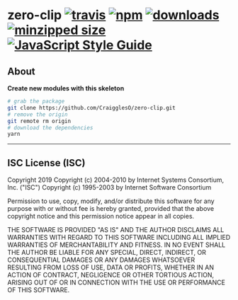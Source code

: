 # zero-clip [![travis][travis-image]][travis-url] [![npm][npm-image]][npm-url] [![downloads][downloads-image]][downloads-url] [![minzipped size](https://badgen.net/bundlephobia/minzip/zero-clip)](https://unpkg.com/zero-clip) [![JavaScript Style Guide](https://img.shields.io/badge/code_style-standard-brightgreen.svg)](https://standardjs.com)

[travis-image]: https://travis-ci.org/regia-corporation/zero-clip.svg?branch=master
[travis-url]: https://travis-ci.org/regia-corporation/zero-clip
[npm-image]: https://img.shields.io/npm/v/zero-clip.svg
[npm-url]: https://npmjs.org/package/zero-clip
[downloads-image]: https://img.shields.io/npm/dm/zero-clip.svg
[downloads-url]: https://www.npmjs.com/package/zero-clip

## About

**Create new modules with this skeleton**

```sh
# grab the package
git clone https://github.com/CraigglesO/zero-clip.git
# remove the origin
git remote rm origin
# download the dependencies
yarn
```

---

## ISC License (ISC)

Copyright 2019 <S2>
Copyright (c) 2004-2010 by Internet Systems Consortium, Inc. ("ISC")
Copyright (c) 1995-2003 by Internet Software Consortium

Permission to use, copy, modify, and/or distribute this software for any purpose with or without fee is hereby granted, provided that the above copyright notice and this permission notice appear in all copies.

THE SOFTWARE IS PROVIDED "AS IS" AND THE AUTHOR DISCLAIMS ALL WARRANTIES WITH REGARD TO THIS SOFTWARE INCLUDING ALL IMPLIED WARRANTIES OF MERCHANTABILITY AND FITNESS. IN NO EVENT SHALL THE AUTHOR BE LIABLE FOR ANY SPECIAL, DIRECT, INDIRECT, OR CONSEQUENTIAL DAMAGES OR ANY DAMAGES WHATSOEVER RESULTING FROM LOSS OF USE, DATA OR PROFITS, WHETHER IN AN ACTION OF CONTRACT, NEGLIGENCE OR OTHER TORTIOUS ACTION, ARISING OUT OF OR IN CONNECTION WITH THE USE OR PERFORMANCE OF THIS SOFTWARE.
